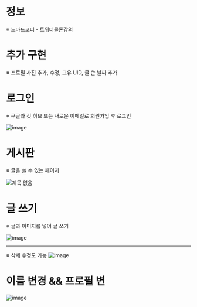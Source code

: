 # 정보
※ 노마드코더 - 트위터클론강의

# 추가 구현
※ 프로필 사진 추가, 수정, 고유 UID, 글 쓴 날짜 추가


# 로그인
※ 구글과 깃 허브 또는 새로운 이메일로 회원가입 후 로그인

![image](https://github.com/springhana/nwitter/assets/97121074/0c80a47c-12f5-4157-9e1b-4d515256d810)


# 게시판
※ 글을 쓸 수 있는 페이지

![제목 없음](https://user-images.githubusercontent.com/97121074/230724744-32a392bc-3264-4231-9bf1-8161e856c896.png)

# 글 쓰기
※ 글과 이미지를 넣어 글 쓰기

![image](https://github.com/springhana/nwitter/assets/97121074/39a9e825-166a-44a2-9497-b6434cb9dd9c)
<br>
<hr>

※ 삭제 수정도 가능
![image](https://github.com/springhana/nwitter/assets/97121074/52f59d8e-0e76-4477-8a11-3a12868d8469)


# 이름 변경 && 프로필 변

![image](https://github.com/springhana/nwitter/assets/97121074/3cea3df9-daae-4ea0-baa7-df3ed4843134)
